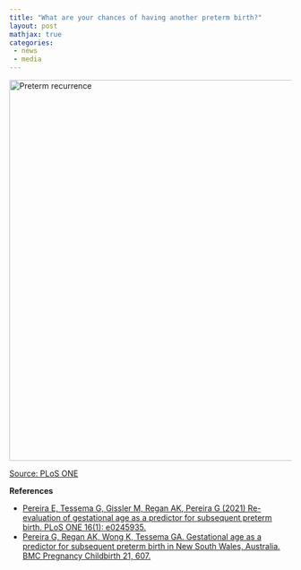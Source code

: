 ```yaml
---
title: "What are your chances of having another preterm birth?"
layout: post
mathjax: true
categories: 
 - news
 - media
---
```



<a href="https://doi.org/10.1371/journal.pone.0245935"><img src="https://pereiralab.github.io/assets/pretermrecurrenceplos1.png" width="680" alt="Preterm recurrence"></a>   
  
[Source: PLoS ONE](https://doi.org/10.1371/journal.pone.0245935)
 

**References**
* [Pereira E, Tessema G, Gissler M, Regan AK, Pereira G (2021) Re-evaluation of gestational age as a predictor for subsequent preterm birth. PLoS ONE 16(1): e0245935.](https://doi.org/10.1371/journal.pone.0245935)
* [Pereira G, Regan AK, Wong K, Tessema GA. Gestational age as a predictor for subsequent preterm birth in New South Wales, Australia. BMC Pregnancy Childbirth 21, 607.](https://doi.org/10.1186/s12884-021-04084-x)
